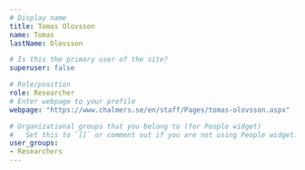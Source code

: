 ```yaml
---
# Display name
title: Tomas Olovsson
name: Tomas
lastName: Olovsson

# Is this the primary user of the site?
superuser: false

# Role/position
role: Researcher
# Enter webpage to your profile
webpage: "https://www.chalmers.se/en/staff/Pages/tomas-olovsson.aspx"

# Organizational groups that you belong to (for People widget)
#   Set this to `[]` or comment out if you are not using People widget.
user_groups:
- Researchers
---
```

